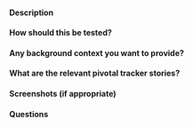 #### Description

#### How should this be tested?

#### Any background context you want to provide?

#### What are the relevant pivotal tracker stories?

#### Screenshots (if appropriate)

#### Questions

